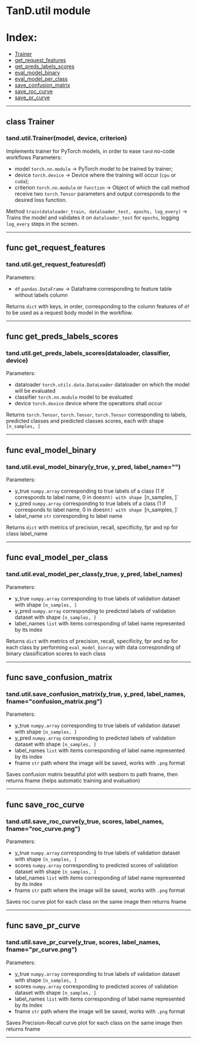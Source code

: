 # TanD.util module

# Index:
  * [Trainer](#class-Trainer)
  * [get_request_features](#func-get_request_features)
  * [get_preds_labels_scores](#func-get_preds_labels_scores)
  * [eval_model_binary](#func-eval_model_binary)
  * [eval_model_per_class](#func-eval_model_per_class)
  * [save_confusion_matrix](#func-save_confusion_matrix)
  * [save_roc_curve](#func-save_roc_curve)
  * [save_pr_curve](#func-save_pr_curve)
  
---
## class Trainer
### tand.util.Trainer(model, device, criterion)

Implements trainer for PyTorch models, in order to ease `tand` no-code workflows
Parameters:
 * model `torch.nn.module` -> PyTorch model to be trained by trainer;
 * device `torch.device` -> Device where the training will occur (`cpu` or `cuda`);
 * criterion `torch.nn.module` or `function` -> Object of which the call method receive two `torch.Tensor` parameters and output corresponds to the desired loss function.

Method `train(dataloader_train, dataloader_test, epochs, log_every)` -> Trains the model and validates it on `dataloader_test` for `epochs`, logging `log_every` steps in the screen.

---
## func get_request_features
### tand.util.get_request_features(df)
Parameters:
 * `df` `pandas.DataFrame` -> Dataframe corresponding to feature table without labels column
 
Returns `dict` with keys, in order, corresponding to the column features of `df` to be used as a request body model in the workflow.


---
## func get_preds_labels_scores
### tand.util.get_preds_labels_scores(dataloader, classifier, device)

Parameters:
 * dataloader `torch.utils.data.DataLoader` dataloader on which the model will be evaluated
 * classifier `torch.nn.module` model to be evaluated
 * device `torch.device` device where the operations shall occur
 
 Returns `torch.Tensor`, `torch.Tensor`, `torch.Tensor` corresponding to labels, predicted classes and predicted classes scores, each with shape `[n_samples, ]`


---
## func eval_model_binary
### tand.util.eval_model_binary(y_true, y_pred, label_name="")
Parameters:
 * y_true `numpy.array` corresponding to true labels of a class (1 if corresponds to label name, 0 in doesn`t) with shape `[n_samples, ]`
 * y_pred `numpy.array` corresponding to true labels of a class (1 if corresponds to label name, 0 in doesn`t) with shape `[n_samples, ]`
 * label_name `str` corresponding to label name
 
 Returns `dict` with metrics of precision, recall, specificity, fpr and np for class label_name

---
## func eval_model_per_class
### tand.util.eval_model_per_class(y_true, y_pred, label_names)
Parameters:
 * y_true `numpy.array` corresponding to true labels of validation dataset with shape `[n_samples, ]`
 * y_pred `numpy.array` corresponding to predicted labels of validation dataset with shape `[n_samples, ]`
 * label_names `list` with items corresponding of label name represented by its index
 

Returns `dict` with metrics of precision, recall, specificity, fpr and np for each class by performing `eval_model_binray` with data corresponding of binary classification scores to each class

---
## func save_confusion_matrix
### tand.util.save_confusion_matrix(y_true, y_pred, label_names, fname="confusion_matrix.png")
Parameters:
 * y_true `numpy.array` corresponding to true labels of validation dataset with shape `[n_samples, ]`
 * y_pred `numpy.array` corresponding to predicted labels of validation dataset with shape `[n_samples, ]`
 * label_names `list` with items corresponding of label name represented by its index
 * fname `str` path where the image will be saved, works with `.png` format
 
Saves confusion matrix beautiful plot with seaborn to path fname, then returns fname (helps automatic training and evaluation)

---
## func save_roc_curve
### tand.util.save_roc_curve(y_true, scores, label_names, fname="roc_curve.png")

Parameters:
 * y_true `numpy.array` corresponding to true labels of validation dataset with shape `[n_samples, ]`
 * scores `numpy.array` corresponding to predicted scores of validation dataset with shape `[n_samples, ]`
 * label_names `list` with items corresponding of label name represented by its index
 * fname `str` path where the image will be saved, works with `.png` format
 
Saves roc curve plot for each class on the same image then returns fname
 

---
## func save_pr_curve
### tand.util.save_pr_curve(y_true, scores, label_names, fname="pr_curve.png")

Parameters:
 * y_true `numpy.array` corresponding to true labels of validation dataset with shape `[n_samples, ]`
 * scores `numpy.array` corresponding to predicted scores of validation dataset with shape `[n_samples, ]`
 * label_names `list` with items corresponding of label name represented by its index
 * fname `str` path where the image will be saved, works with `.png` format
 
Saves Precision-Recall curve plot for each class on the same image then returns fname

---